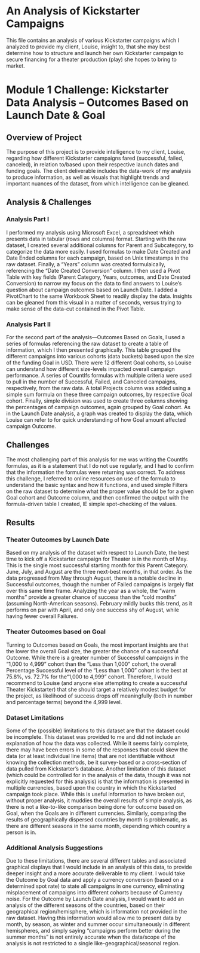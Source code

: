 # An Analysis of Kickstarter Campaigns
This file contains an analysis of various Kickstarter campaigns which I analyzed to provide my client, Louise, insight to, that she may best determine how to structure and launch her own Kickstarter campaign to secure financing for a theater production (play) she hopes to bring to market.
# Module 1 Challenge: Kickstarter Data Analysis – Outcomes Based on Launch Date & Goal
## Overview of Project
The purpose of this project is to provide intelligence to my client, Louise, regarding how different Kickstarter campaigns fared (successful, failed, canceled), in relation to/based upon their respective launch dates and funding goals.  The client deliverable includes the data-work of my analysis to produce information, as well as visuals that highlight trends and important nuances of the dataset, from which intelligence can be gleaned.
## Analysis & Challenges
### Analysis Part I
I performed my analysis using Microsoft Excel, a spreadsheet which presents data in tabular (rows and columns) format.  Starting with the raw dataset, I created several additional columns for Parent and Subcategory, to categorize the data more easily.  I used formulas to make Date Created and Date Ended columns for each campaign, based on Unix timestamps in the raw dataset.  Finally, a “Years” column was created formulaically, referencing the “Date Created Conversion” column.
I then used a Pivot Table with key fields (Parent Category, Years, outcomes, and Date Created Conversion) to narrow my focus on the data to find answers to Louise’s question about campaign outcomes based on Launch Date.  I added a PivotChart to the same Workbook Sheet to readily display the data.  Insights can be gleaned from this visual in a matter of seconds, versus trying to make sense of the data-cut contained in the Pivot Table.  

### Analysis Part II
For the second part of the analysis—Outcomes Based on Goals, I used a series of formulas referencing the raw dataset to create a table of information, which I then presented graphically.  This table grouped the different campaigns into various cohorts (data buckets) based upon the size of the funding Goal in USD. There were 12 different Goal cohorts, so Louise can understand how different size-levels impacted overall campaign performance.  A series of CountIfs formulas with multiple criteria were used to pull in the number of Successful, Failed, and Canceled campaigns, respectively, from the raw data.  A total Projects column was added using a simple sum formula on these three campaign outcomes, by respective Goal cohort.  Finally, simple division was used to create three columns showing the percentages of campaign outcomes, again grouped by Goal cohort.  As in the Launch Date analysis, a graph was created to display the data, which Louise can refer to for quick understanding of how Goal amount affected campaign Outcome.
 
## Challenges
The most challenging part of this analysis for me was writing the CountIfs formulas, as it is a statement that I do not use regularly, and I had to confirm that the information the formulas were returning was correct.  To address this challenge, I referred to online resources on use of the formula to understand the basic syntax and how it functions, and used simple Filters on the raw dataset to determine what the proper value should be for a given Goal cohort and Outcome column, and then confirmed the output with the formula-driven table I created, IE simple spot-checking of the values.
## Results
### Theater Outcomes by Launch Date
Based on my analysis of the dataset with respect to Launch Date, the best time to kick off a Kickstarter campaign for Theater is in the month of May.  This is the single most successful starting month for this Parent Category.  June, July, and August are the three next-best months, in that order.  As the data progressed from May through August, there is a notable decline in Successful outcomes, though the number of Failed campaigns is largely flat over this same time frame.  Analyzing the year as a whole, the “warm months” provide a greater chance of success than the “cold months” (assuming North-American seasons).  February mildly bucks this trend, as it performs on par with April, and only one success shy of August, while having fewer overall Failures.
### Theater Outcomes based on Goal
Turning to Outcomes based on Goals, the most important insights are that the lower the overall Goal size, the greater the chance of a successful Outcome.  While there is a greater number of Successful campaigns in the “1,000 to 4,999” cohort than the “Less than 1,000” cohort, the overall Percentage Successful level of the “Less than 1,000” cohort is the best at 75.8%, vs. 72.7% for the“1,000 to 4,999” cohort.  Therefore, I would recommend to Louise (and anyone else attempting to create a successful Theater Kickstarter) that she should target a relatively modest budget for the project, as likelihood of success drops off meaningfully (both in number and percentage terms) beyond the 4,999 level.
### Dataset Limitations
Some of the (possible) limitations to this dataset are that the dataset could be incomplete.  This dataset was provided to me and did not include an explanation of how the data was collected. While it seems fairly complete, there may have been errors in some of the responses that could skew the data (or at least individual line items) that are not identifiable without knowing the collection methods, be it survey-based or a cross-section of data pulled from Kickstarter’s database.  Another limitation of this dataset (which could be controlled for in the analysis of the data, though it was not explicitly requested for this analysis) is that the information is presented in multiple currencies, based upon the country in which the Kickstarted campaign took place.  While this is useful information to have broken out, without proper analysis, it muddies the overall results of simple analysis, as there is not a like-to-like comparison being done for outcome based on Goal, when the Goals are in different currencies.  Similarly, comparing the results of geographically dispersed countries by month is problematic, as there are different seasons in the same month, depending which country a person is in. 
### Additional Analysis Suggestions
Due to these limitations, there are several different tables and associated graphical displays that I would include in an analysis of this data, to provide deeper insight and a more accurate deliverable to my client.  I would take the Outcome by Goal data and apply a currency conversion (based on a determined spot rate) to state all campaigns in one currency, eliminating misplacement of campaigns into different cohorts because of Currency noise.  For the Outcome by Launch Date analysis, I would want to add an analysis of the different seasons of the countries, based on their geographical region/hemisphere, which is information not provided in the raw dataset.  Having this information would allow me to present data by month, by season, as winter and summer occur simultaneously in different hemispheres, and simply saying “campaigns perform better during the summer months” is not entirely accurate when the data/scope of the analysis is not restricted to a single like-geographical/seasonal region.

	
